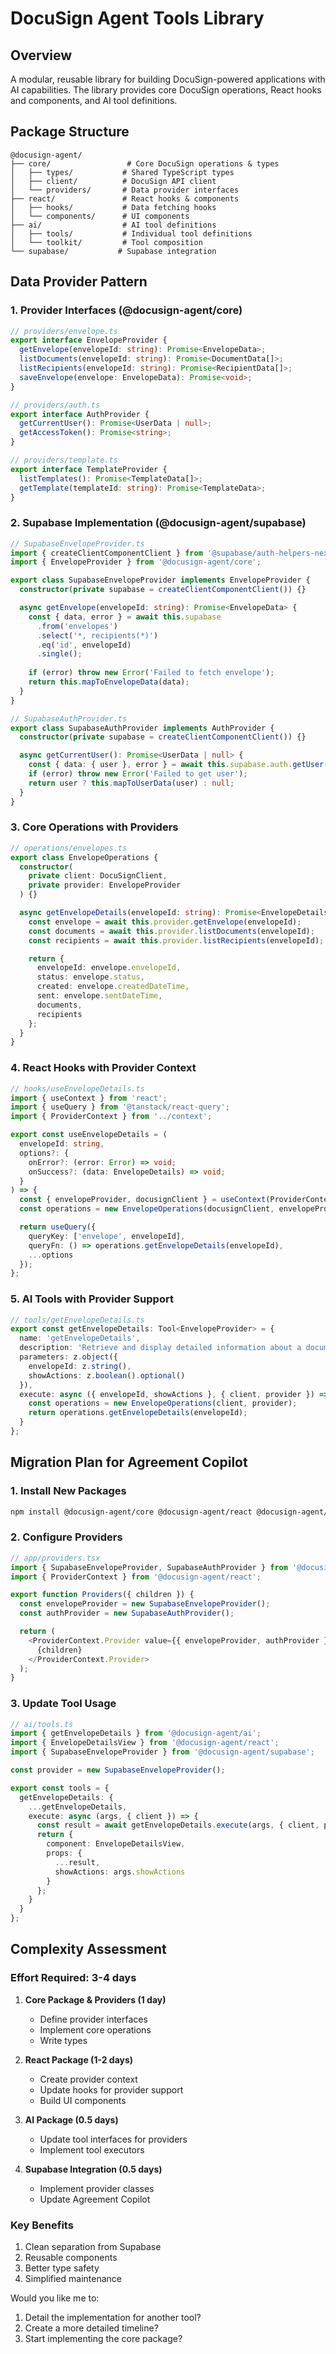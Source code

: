 # DocuSign Agent Tools Library

## Overview
A modular, reusable library for building DocuSign-powered applications with AI capabilities. The library provides core DocuSign operations, React hooks and components, and AI tool definitions.

## Package Structure
```
@docusign-agent/
├── core/                 # Core DocuSign operations & types
│   ├── types/           # Shared TypeScript types
│   ├── client/          # DocuSign API client
│   └── providers/       # Data provider interfaces
├── react/               # React hooks & components
│   ├── hooks/           # Data fetching hooks
│   └── components/      # UI components
├── ai/                  # AI tool definitions
│   ├── tools/           # Individual tool definitions
│   └── toolkit/         # Tool composition
└── supabase/           # Supabase integration
```

## Data Provider Pattern

### 1. Provider Interfaces (@docusign-agent/core)
```typescript
// providers/envelope.ts
export interface EnvelopeProvider {
  getEnvelope(envelopeId: string): Promise<EnvelopeData>;
  listDocuments(envelopeId: string): Promise<DocumentData[]>;
  listRecipients(envelopeId: string): Promise<RecipientData[]>;
  saveEnvelope(envelope: EnvelopeData): Promise<void>;
}

// providers/auth.ts
export interface AuthProvider {
  getCurrentUser(): Promise<UserData | null>;
  getAccessToken(): Promise<string>;
}

// providers/template.ts
export interface TemplateProvider {
  listTemplates(): Promise<TemplateData[]>;
  getTemplate(templateId: string): Promise<TemplateData>;
}
```

### 2. Supabase Implementation (@docusign-agent/supabase)
```typescript
// SupabaseEnvelopeProvider.ts
import { createClientComponentClient } from '@supabase/auth-helpers-nextjs';
import { EnvelopeProvider } from '@docusign-agent/core';

export class SupabaseEnvelopeProvider implements EnvelopeProvider {
  constructor(private supabase = createClientComponentClient()) {}

  async getEnvelope(envelopeId: string): Promise<EnvelopeData> {
    const { data, error } = await this.supabase
      .from('envelopes')
      .select('*, recipients(*)')
      .eq('id', envelopeId)
      .single();
    
    if (error) throw new Error('Failed to fetch envelope');
    return this.mapToEnvelopeData(data);
  }
}

// SupabaseAuthProvider.ts
export class SupabaseAuthProvider implements AuthProvider {
  constructor(private supabase = createClientComponentClient()) {}

  async getCurrentUser(): Promise<UserData | null> {
    const { data: { user }, error } = await this.supabase.auth.getUser();
    if (error) throw new Error('Failed to get user');
    return user ? this.mapToUserData(user) : null;
  }
}
```

### 3. Core Operations with Providers
```typescript
// operations/envelopes.ts
export class EnvelopeOperations {
  constructor(
    private client: DocuSignClient,
    private provider: EnvelopeProvider
  ) {}

  async getEnvelopeDetails(envelopeId: string): Promise<EnvelopeDetails> {
    const envelope = await this.provider.getEnvelope(envelopeId);
    const documents = await this.provider.listDocuments(envelopeId);
    const recipients = await this.provider.listRecipients(envelopeId);

    return {
      envelopeId: envelope.envelopeId,
      status: envelope.status,
      created: envelope.createdDateTime,
      sent: envelope.sentDateTime,
      documents,
      recipients
    };
  }
}
```

### 4. React Hooks with Provider Context
```typescript
// hooks/useEnvelopeDetails.ts
import { useContext } from 'react';
import { useQuery } from '@tanstack/react-query';
import { ProviderContext } from '../context';

export const useEnvelopeDetails = (
  envelopeId: string,
  options?: {
    onError?: (error: Error) => void;
    onSuccess?: (data: EnvelopeDetails) => void;
  }
) => {
  const { envelopeProvider, docusignClient } = useContext(ProviderContext);
  const operations = new EnvelopeOperations(docusignClient, envelopeProvider);

  return useQuery({
    queryKey: ['envelope', envelopeId],
    queryFn: () => operations.getEnvelopeDetails(envelopeId),
    ...options
  });
};
```

### 5. AI Tools with Provider Support
```typescript
// tools/getEnvelopeDetails.ts
export const getEnvelopeDetails: Tool<EnvelopeProvider> = {
  name: 'getEnvelopeDetails',
  description: 'Retrieve and display detailed information about a document envelope',
  parameters: z.object({
    envelopeId: z.string(),
    showActions: z.boolean().optional()
  }),
  execute: async ({ envelopeId, showActions }, { client, provider }) => {
    const operations = new EnvelopeOperations(client, provider);
    return operations.getEnvelopeDetails(envelopeId);
  }
};
```

## Migration Plan for Agreement Copilot

### 1. Install New Packages
```bash
npm install @docusign-agent/core @docusign-agent/react @docusign-agent/ai @docusign-agent/supabase
```

### 2. Configure Providers
```typescript
// app/providers.tsx
import { SupabaseEnvelopeProvider, SupabaseAuthProvider } from '@docusign-agent/supabase';
import { ProviderContext } from '@docusign-agent/react';

export function Providers({ children }) {
  const envelopeProvider = new SupabaseEnvelopeProvider();
  const authProvider = new SupabaseAuthProvider();

  return (
    <ProviderContext.Provider value={{ envelopeProvider, authProvider }}>
      {children}
    </ProviderContext.Provider>
  );
}
```

### 3. Update Tool Usage
```typescript
// ai/tools.ts
import { getEnvelopeDetails } from '@docusign-agent/ai';
import { EnvelopeDetailsView } from '@docusign-agent/react';
import { SupabaseEnvelopeProvider } from '@docusign-agent/supabase';

const provider = new SupabaseEnvelopeProvider();

export const tools = {
  getEnvelopeDetails: {
    ...getEnvelopeDetails,
    execute: async (args, { client }) => {
      const result = await getEnvelopeDetails.execute(args, { client, provider });
      return {
        component: EnvelopeDetailsView,
        props: {
          ...result,
          showActions: args.showActions
        }
      };
    }
  }
};
```

## Complexity Assessment

### Effort Required: 3-4 days

1. **Core Package & Providers (1 day)**
   - Define provider interfaces
   - Implement core operations
   - Write types

2. **React Package (1-2 days)**
   - Create provider context
   - Update hooks for provider support
   - Build UI components

3. **AI Package (0.5 days)**
   - Update tool interfaces for providers
   - Implement tool executors

4. **Supabase Integration (0.5 days)**
   - Implement provider classes
   - Update Agreement Copilot

### Key Benefits
1. Clean separation from Supabase
2. Reusable components
3. Better type safety
4. Simplified maintenance

Would you like me to:
1. Detail the implementation for another tool?
2. Create a more detailed timeline?
3. Start implementing the core package?
